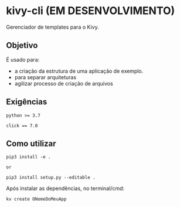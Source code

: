 # kivy-cli (EM DESENVOLVIMENTO)
Gerenciador de templates para o Kivy.

## Objetivo
É usado para:
- a criação da estrutura de uma aplicação de exemplo.
- para separar arquiteturas
- agilizar processo de criação de arquivos

## Exigências
```
python >= 3.7

click == 7.0
```

## Como utilizar
```
pip3 install -e .

or

pip3 install setup.py --editable .
```

Após instalar as dependências, no terminal/cmd:

```
kv create ONomeDoMeuApp
```
